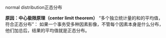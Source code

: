 normal distribution正态分布

**原因：中心极限原理（center limit theorem）**
“多个独立统计量的和的平均值，符合正态分布”：
如果一个事务受多种因素影像，不管每个因素本身是什么分布，他们加总后，结果的平均值就是正态分布。